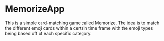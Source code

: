 # MemorizeApp
This is a simple card-matching game called Memorize. The idea is to match the different emoji cards within a certain time frame with the emoji types being based off of each specific category.
